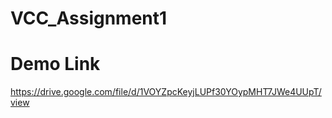 # VCC_Assignment1
# Demo Link
 https://drive.google.com/file/d/1VOYZpcKeyjLUPf30YOypMHT7JWe4UUpT/view
